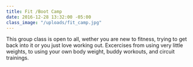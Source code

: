 ```yaml
---
title: Fit /Boot Camp
date: 2016-12-28 13:32:00 -05:00
class_image: "/uploads/fit_camp.jpg"
---
```


This group class is open to all, wether you are new to fitness, trying to get back into it or you just love working out. Excercises from using very little weights, to using your own body weight, buddy workouts, and circuit trainings. 